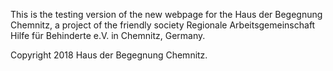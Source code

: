 This is the testing version of the new webpage for the Haus der Begegnung Chemnitz, a project of the friendly society Regionale Arbeitsgemeinschaft Hilfe für Behinderte e.V. in Chemnitz, Germany.

Copyright 2018 Haus der Begegnung Chemnitz.
